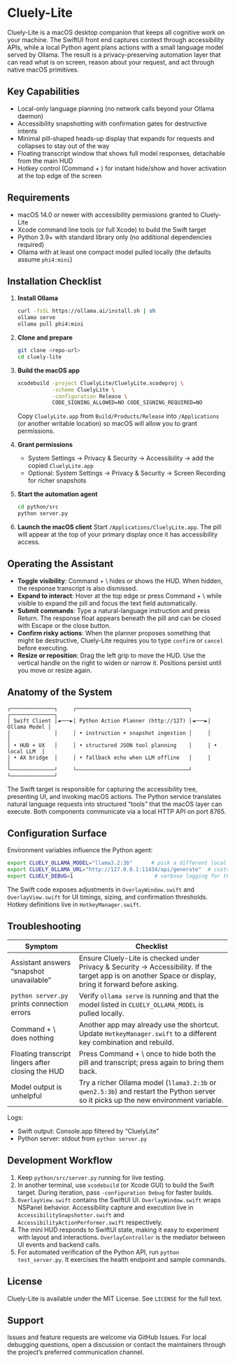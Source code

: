 # Cluely-Lite

Cluely-Lite is a macOS desktop companion that keeps all cognitive work on your machine. The SwiftUI front end captures context through accessibility APIs, while a local Python agent plans actions with a small language model served by Ollama. The result is a privacy-preserving automation layer that can read what is on screen, reason about your request, and act through native macOS primitives.

## Key Capabilities

- Local-only language planning (no network calls beyond your Ollama daemon)
- Accessibility snapshotting with confirmation gates for destructive intents
- Minimal pill-shaped heads-up display that expands for requests and collapses to stay out of the way
- Floating transcript window that shows full model responses, detachable from the main HUD
- Hotkey control (Command + \) for instant hide/show and hover activation at the top edge of the screen

## Requirements

- macOS 14.0 or newer with accessibility permissions granted to Cluely-Lite
- Xcode command line tools (or full Xcode) to build the Swift target
- Python 3.9+ with standard library only (no additional dependencies required)
- Ollama with at least one compact model pulled locally (the defaults assume `phi4:mini`)

## Installation Checklist

1. **Install Ollama**
   ```bash
   curl -fsSL https://ollama.ai/install.sh | sh
   ollama serve
   ollama pull phi4:mini
   ```

2. **Clone and prepare**
   ```bash
   git clone <repo-url>
   cd cluely-lite
   ```

3. **Build the macOS app**
   ```bash
   xcodebuild -project CluelyLite/CluelyLite.xcodeproj \
              -scheme CluelyLite \
              -configuration Release \
              CODE_SIGNING_ALLOWED=NO CODE_SIGNING_REQUIRED=NO
   ```
   Copy `CluelyLite.app` from `Build/Products/Release` into `/Applications` (or another writable location) so macOS will allow you to grant permissions.

4. **Grant permissions**
   - System Settings → Privacy & Security → Accessibility → add the copied `CluelyLite.app`
   - Optional: System Settings → Privacy & Security → Screen Recording for richer snapshots

5. **Start the automation agent**
   ```bash
   cd python/src
   python server.py
   ```

6. **Launch the macOS client**
   Start `/Applications/CluelyLite.app`. The pill will appear at the top of your primary display once it has accessibility access.

## Operating the Assistant

- **Toggle visibility**: Command + \ hides or shows the HUD. When hidden, the response transcript is also dismissed.
- **Expand to interact**: Hover at the top edge or press Command + \ while visible to expand the pill and focus the text field automatically.
- **Submit commands**: Type a natural-language instruction and press Return. The response float appears beneath the pill and can be closed with Escape or the close button.
- **Confirm risky actions**: When the planner proposes something that might be destructive, Cluely-Lite requires you to type `confirm` or `cancel` before executing.
- **Resize or reposition**: Drag the left grip to move the HUD. Use the vertical handle on the right to widen or narrow it. Positions persist until you move or resize again.

## Anatomy of the System

```
┌──────────────┐     ┌────────────────────────────────────┐     ┌──────────────┐
│ Swift Client │◄───►│ Python Action Planner (http://127) │◄───►│ Ollama Model │
│              │     │ • instruction + snapshot ingestion │     │              │
│ • HUD + UX   │     │ • structured JSON tool planning    │     │ • local LLM  │
│ • AX bridge  │     │ • fallback echo when LLM offline   │     │              │
└──────────────┘     └────────────────────────────────────┘     └──────────────┘
```

The Swift target is responsible for capturing the accessibility tree, presenting UI, and invoking macOS actions. The Python service translates natural language requests into structured “tools” that the macOS layer can execute. Both components communicate via a local HTTP API on port 8765.

## Configuration Surface

Environment variables influence the Python agent:

```bash
export CLUELY_OLLAMA_MODEL="llama3.2:3b"      # pick a different local model
export CLUELY_OLLAMA_URL="http://127.0.0.1:11434/api/generate"  # custom Ollama endpoint
export CLUELY_DEBUG=1                          # verbose logging for the server
```

The Swift code exposes adjustments in `OverlayWindow.swift` and `OverlayView.swift` for UI timings, sizing, and confirmation thresholds. Hotkey definitions live in `HotkeyManager.swift`.

## Troubleshooting

| Symptom | Checklist |
| --- | --- |
| Assistant answers “snapshot unavailable” | Ensure Cluely-Lite is checked under Privacy & Security → Accessibility. If the target app is on another Space or display, bring it forward before asking. |
| `python server.py` prints connection errors | Verify `ollama serve` is running and that the model listed in `CLUELY_OLLAMA_MODEL` is pulled locally. |
| Command + \ does nothing | Another app may already use the shortcut. Update `HotkeyManager.swift` to a different key combination and rebuild. |
| Floating transcript lingers after closing the HUD | Press Command + \ once to hide both the pill and transcript; press again to bring them back. |
| Model output is unhelpful | Try a richer Ollama model (`llama3.2:3b` or `qwen2.5:3b`) and restart the Python server so it picks up the new environment variable. |

Logs:
- Swift output: Console.app filtered by “CluelyLite”
- Python server: stdout from `python server.py`

## Development Workflow

1. Keep `python/src/server.py` running for live testing.
2. In another terminal, use `xcodebuild` (or Xcode GUI) to build the Swift target. During iteration, pass `-configuration Debug` for faster builds.
3. `OverlayView.swift` contains the SwiftUI UI. `OverlayWindow.swift` wraps NSPanel behavior. Accessibility capture and execution live in `AccessibilitySnapshotter.swift` and `AccessibilityActionPerformer.swift` respectively.
4. The mini HUD responds to SwiftUI state, making it easy to experiment with layout and interactions. `OverlayController` is the mediator between UI events and backend calls.
5. For automated verification of the Python API, run `python test_server.py`. It exercises the health endpoint and sample commands.

## License

Cluely-Lite is available under the MIT License. See `LICENSE` for the full text.

## Support

Issues and feature requests are welcome via GitHub Issues. For local debugging questions, open a discussion or contact the maintainers through the project’s preferred communication channel.
